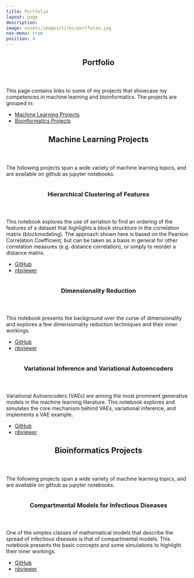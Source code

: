 ```yaml
---
title: Portfolio
layout: page
description: 
image: assets/images/tiles/portfolio.jpg
nav-menu: true
position: 4
---
```


<!-- Main -->
<div id="main">

<!-- One -->
<section id="intro"  class="background-accent6">
	<div class="inner">
		<header class="major">
			<h1>Portfolio</h1>
		</header>
		<p>This page contains links to some of my projects that showcase my competences in machine learning and bioinformatics. The projects are grouped in:</p>
		<ul>
			<li><a href="#ml-projects" class="scrolly">Machine Learning Projects</a></li>
			<li><a href="#bioinf-projects" class="scrolly">Bioinformatics Projects</a></li>
		</ul>
	</div>
</section>


<section id="ml-projects" >
	<div class="inner">
		<header class="major">
			<h2>Machine Learning Projects</h2>
		</header>
		<p>The following projects span a wide variety of machine learning topics, and are available on github as jupyter notebooks.</p>
	</div>
</section>

<!-- Two -->
<section id="ml-projects-list" class="spotlights">
	<section>
		<a href="https://nbviewer.jupyter.org/github/gvisona/ML_Notebooks/blob/master/Hierarchical%20Clustering%20of%20Features.ipynb" target="_blank" class="image" >
			<img src="{% link assets/images/portfolio/hierarchical_clustering.jpg %}" alt="" data-position="center center" />
		</a>
		<div class="content">
			<div class="inner">
				<header class="major">
					<h3>Hierarchical Clustering of Features</h3>
				</header>
				<p>This notebook explores the use of seriation to find an ordering of the features of a dataset that highlights a block struckture in the correlation matrix (blockmodeling). The approach shown here is based on the Pearson Correlation Coefficient, but can be taken as a basis in general for other correlation measures (e.g. distance correlation), or simply to reorder a distance matrix. </p>
				<ul class="actions">
					<li><a href="https://github.com/gvisona/ML_Notebooks/blob/master/Hierarchical%20Clustering%20of%20Features.ipynb"  target="_blank" class="button">GitHub</a></li>
					<li><a href="https://nbviewer.jupyter.org/github/gvisona/ML_Notebooks/blob/master/Hierarchical%20Clustering%20of%20Features.ipynb" class="button">nbviewer</a></li>
				</ul>
			</div>
		</div>
	</section>
	<section>
		<a href="https://nbviewer.jupyter.org/github/gvisona/ML_Notebooks/blob/master/Dimensionality%20Reduction.ipynb" class="image">
			<img src="{% link assets/images/portfolio/dimensionality_reduction.jpg %}" alt="" data-position="top center" />
		</a>
		<div class="content">
			<div class="inner">
				<header class="major">
					<h3>Dimensionality Reduction</h3>
				</header>
				<p>This notebook presents the background over the curse of dimensionality and explores a few dimensionality reduction techniques and their inner workings.</p>
				<ul class="actions">
					<li><a href="https://github.com/gvisona/ML_Notebooks/blob/master/Dimensionality%20Reduction.ipynb"  target="_blank" class="button">GitHub</a></li>
					<li><a href="https://nbviewer.jupyter.org/github/gvisona/ML_Notebooks/blob/master/Dimensionality%20Reduction.ipynb" class="button">nbviewer</a></li>
				</ul>
			</div>
		</div>
	</section>
	<section>
		<a href="https://nbviewer.jupyter.org/github/gvisona/ML_Notebooks/blob/master/Variational%20Autoencoders.ipynb" target="_blank" class="image" >
			<img src="{% link assets/images/portfolio/variational_inference.jpg %}" alt="" data-position="center center" />
		</a>
		<div class="content">
			<div class="inner">
				<header class="major">
					<h3>Variational Inference and Variational Autoencoders</h3>
				</header>
				<p>Variational Autoencoders (VAEs) are among the most prominent generative models in the machine learning literature. This notebook explores and simulates the core mechanism behind VAEs, variational inference, and implements a VAE example. </p>
				<ul class="actions">
					<li><a href="https://github.com/gvisona/ML_Notebooks/blob/master/Variational%20Autoencoders.ipynb"  target="_blank" class="button">GitHub</a></li>
					<li><a href="https://nbviewer.jupyter.org/github/gvisona/ML_Notebooks/blob/master/Variational%20Autoencoders.ipynb" class="button">nbviewer</a></li>
				</ul>
			</div>
		</div>
	</section>
</section>


<section id="bioinf-projects"  class="background-accent5">
	<div class="inner">
		<header class="major">
			<h2>Bioinformatics Projects</h2>
		</header>
		<p>The following projects span a wide variety of machine learning topics, and are available on github as jupyter notebooks.</p>
	</div>
</section>


<section id="bioinf-projects-list" class="custom-spotlights-accent5" >
	<section>
		<a href="https://github.com/gvisona/BioInf_Notebooks/blob/master/Compartmental%20models%20for%20infectious%20diseases.ipynb" target="_blank" class="image" >
			<img src="{% link assets/images/portfolio/compartmental_models.jpg %}" alt="" data-position="center center" />
		</a>
		<div class="content">
			<div class="inner">
				<header class="major">
					<h3>Compartmental Models for Infectious Diseases</h3>
				</header>
				<p>One of the simples classes of mathematical models that describe the spread of infectious diseases is that of compartmental models. This notebook presents the basic concepts and some simulations to highlight their inner workings. </p>
				<ul class="actions">
					<li><a href="https://github.com/gvisona/BioInf_Notebooks/blob/master/Compartmental%20models%20for%20infectious%20diseases.ipynb"  target="_blank" class="button">GitHub</a></li>
					<li><a href="https://nbviewer.jupyter.org/github/gvisona/BioInf_Notebooks/blob/master/Compartmental%20models%20for%20infectious%20diseases.ipynb" class="button">nbviewer</a></li>
				</ul>
			</div>
		</div>
	</section>
	
</section>


</div>
